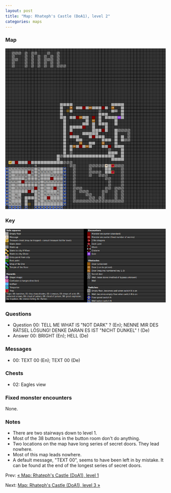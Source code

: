 ```yaml
---
layout: post
title: "Map: Rhateph's Castle (DoA1), level 2"
categories: maps
---
```


### Map

![Dungeons of Avalon, castle level 2 map](../images/doa1-t2.png "Castle level 2 map")

### Key

![Dungeons of Avalon, map key](../images/doa1-key.png "Map key")

### Questions

* Question 00: TELL ME WHAT IS "NOT DARK" ? (En);
      NENNE MIR DES R&Auml;TSEL L&Ouml;SUNG! DENKE DARAN ES IST "NICHT DUNKEL" ! (De)
* Answer 00: BRIGHT (En);
      HELL (De)

### Messages

* 00: TEXT 00 (En);
      TEXT 00 (De)

### Chests

* 02: Eagles view

### Fixed monster encounters

None.

### Notes

* There are two stairways down to level 1.
* Most of the 38 buttons in the button room don't do anything.
* Two locations on the map have long series of secret doors.
  They lead nowhere.
* Most of this map leads nowhere.
* A default message, "TEXT 00", seems to have been left in by mistake.
  It can be found at the end of the longest series of
  secret doors.

Prev: [&laquo; Map: Rhateph's Castle (DoA1), level 1](doa1-castle1.html)

Next: [Map: Rhateph's Castle (DoA1), level 3 &raquo;](doa1-castle3.html)
